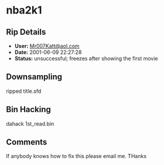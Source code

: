 # nba2k1

## Rip Details

- **User:** Mr007Katt@aol.com
- **Date:** 2001-06-09 22:27:28
- **Status:** unsuccessful; freezes after showing the first movie

## Downsampling

ripped title.sfd

## Bin Hacking

dahack 1st_read.bin <second session start sector>

## Comments

If anybody knows how to fix this please email me.  THanks

